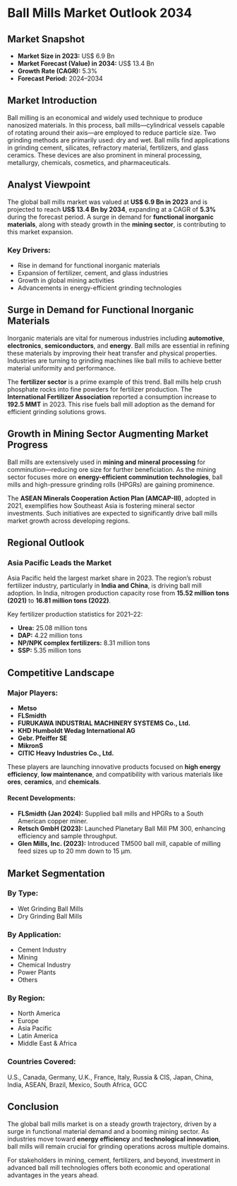 
# Ball Mills Market Outlook 2034

## Market Snapshot

- **Market Size in 2023:** US$ 6.9 Bn  
- **Market Forecast (Value) in 2034:** US$ 13.4 Bn  
- **Growth Rate (CAGR):** 5.3%  
- **Forecast Period:** 2024–2034  

## Market Introduction

Ball milling is an economical and widely used technique to produce nanosized materials. In this process, ball mills—cylindrical vessels capable of rotating around their axis—are employed to reduce particle size. Two grinding methods are primarily used: dry and wet. Ball mills find applications in grinding cement, silicates, refractory material, fertilizers, and glass ceramics. These devices are also prominent in mineral processing, metallurgy, chemicals, cosmetics, and pharmaceuticals.

## Analyst Viewpoint

The global ball mills market was valued at **US$ 6.9 Bn in 2023** and is projected to reach **US$ 13.4 Bn by 2034**, expanding at a CAGR of **5.3%** during the forecast period. A surge in demand for **functional inorganic materials**, along with steady growth in the **mining sector**, is contributing to this market expansion.

### Key Drivers:

- Rise in demand for functional inorganic materials
- Expansion of fertilizer, cement, and glass industries
- Growth in global mining activities
- Advancements in energy-efficient grinding technologies

## Surge in Demand for Functional Inorganic Materials

Inorganic materials are vital for numerous industries including **automotive**, **electronics**, **semiconductors**, and **energy**. Ball mills are essential in refining these materials by improving their heat transfer and physical properties. Industries are turning to grinding machines like ball mills to achieve better material uniformity and performance.

The **fertilizer sector** is a prime example of this trend. Ball mills help crush phosphate rocks into fine powders for fertilizer production. The **International Fertilizer Association** reported a consumption increase to **192.5 MMT** in 2023. This rise fuels ball mill adoption as the demand for efficient grinding solutions grows.

## Growth in Mining Sector Augmenting Market Progress

Ball mills are extensively used in **mining and mineral processing** for comminution—reducing ore size for further beneficiation. As the mining sector focuses more on **energy-efficient comminution technologies**, ball mills and high-pressure grinding rolls (HPGRs) are gaining prominence.

The **ASEAN Minerals Cooperation Action Plan (AMCAP-III)**, adopted in 2021, exemplifies how Southeast Asia is fostering mineral sector investments. Such initiatives are expected to significantly drive ball mills market growth across developing regions.

## Regional Outlook

### Asia Pacific Leads the Market

Asia Pacific held the largest market share in 2023. The region’s robust fertilizer industry, particularly in **India and China**, is driving ball mill adoption. In India, nitrogen production capacity rose from **15.52 million tons (2021)** to **16.81 million tons (2022)**.

Key fertilizer production statistics for 2021–22:
- **Urea:** 25.08 million tons
- **DAP:** 4.22 million tons
- **NP/NPK complex fertilizers:** 8.31 million tons
- **SSP:** 5.35 million tons

## Competitive Landscape

### Major Players:

- **Metso**
- **FLSmidth**
- **FURUKAWA INDUSTRIAL MACHINERY SYSTEMS Co., Ltd.**
- **KHD Humboldt Wedag International AG**
- **Gebr. Pfeiffer SE**
- **MikronS**
- **CITIC Heavy Industries Co., Ltd.**

These players are launching innovative products focused on **high energy efficiency**, **low maintenance**, and compatibility with various materials like **ores**, **ceramics**, and **chemicals**.

#### Recent Developments:

- **FLSmidth (Jan 2024):** Supplied ball mills and HPGRs to a South American copper miner.
- **Retsch GmbH (2023):** Launched Planetary Ball Mill PM 300, enhancing efficiency and sample throughput.
- **Glen Mills, Inc. (2023):** Introduced TM500 ball mill, capable of milling feed sizes up to 20 mm down to 15 µm.

## Market Segmentation

### By Type:
- Wet Grinding Ball Mills  
- Dry Grinding Ball Mills  

### By Application:
- Cement Industry  
- Mining  
- Chemical Industry  
- Power Plants  
- Others  

### By Region:
- North America  
- Europe  
- Asia Pacific  
- Latin America  
- Middle East & Africa  

### Countries Covered:
U.S., Canada, Germany, U.K., France, Italy, Russia & CIS, Japan, China, India, ASEAN, Brazil, Mexico, South Africa, GCC

## Conclusion

The global ball mills market is on a steady growth trajectory, driven by a surge in functional material demand and a booming mining sector. As industries move toward **energy efficiency** and **technological innovation**, ball mills will remain crucial for grinding operations across multiple domains.

For stakeholders in mining, cement, fertilizers, and beyond, investment in advanced ball mill technologies offers both economic and operational advantages in the years ahead.
